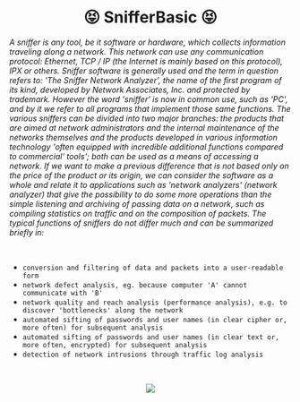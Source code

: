 <h1 align="center">😝 SnifferBasic 😝</h1>

<p align="center">

*A sniffer is any tool, be it software or hardware, which collects information traveling along a network. This network can use any communication protocol: Ethernet, TCP / IP (the Internet is mainly based on this protocol), IPX or others.
Sniffer software is generally used and the term in question refers to: 'The Sniffer Network Analyzer', the name of the first program of its kind, developed by Network Associates, Inc. and protected by trademark. However the word 'sniffer' is now in common use, such as 'PC', and by it we refer to all programs that implement those same functions.
The various sniffers can be divided into two major branches: the products that are aimed at network administrators and the internal maintenance of the networks themselves and the products developed in various information technology 'often equipped with incredible additional functions compared to commercial' tools';
both can be used as a means of accessing a network.
If we want to make a previous difference that is not based only on the price of the product or its origin, we can consider the software as a whole and relate it to applications such as 'network analyzers' (network analyzer) that give the possibility to do some more operations than the simple listening and archiving of passing data on a network, such as compiling statistics on traffic and on the composition of packets.
The typical functions of sniffers do not differ much and can be summarized briefly in:*
</p>

<br>

- `conversion and filtering of data and packets into a user-readable form`
- `network defect analysis, eg. because computer 'A' cannot communicate with 'B'`
- `network quality and reach analysis (performance analysis), e.g. to discover 'bottlenecks' along the network`
- `automated sifting of passwords and user names (in clear cipher or, more often) for subsequent analysis`
- `automated sifting of passwords and user names (in clear text or, more often, encrypted) for subsequent analysis`
- `detection of network intrusions through traffic log analysis`

<br>

<p align="center">
  <img src="https://user-images.githubusercontent.com/59760485/197248771-63a95955-2ed3-453d-af21-62679f20acd2.jpg">
</p>

